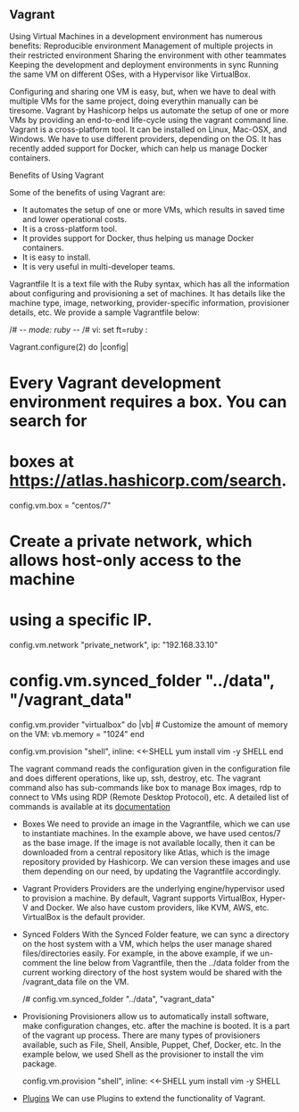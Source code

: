 ## Vagrant

Using Virtual Machines in a development environment has numerous benefits:
Reproducible environment
Management of multiple projects in their restricted environment
Sharing the environment with other teammates
Keeping the development and deployment environments in sync
Running the same VM on different OSes, with a Hypervisor like VirtualBox. 

Configuring and sharing one VM is easy, but, when we have to deal with multiple VMs for the same project, doing everythin manually can be tiresome.
Vagrant by Hashicorp helps us automate the setup of one or more VMs by providing an end-to-end life-cycle using the vagrant command line.
Vagrant is a cross-platform tool. It can be installed on Linux, Mac-OSX, and Windows. We have to use different providers, depending on the OS. It has recently added support for Docker, which can help us manage Docker containers.

Benefits of Using Vagrant

Some of the benefits of using Vagrant are:
- It automates the setup of one or more VMs, which results in saved time and lower operational costs.
- It is a cross-platform tool.
- It provides support for Docker, thus helping us manage Docker containers.
- It is easy to install.
- It is very useful in multi-developer teams.

Vagrantfile
It is a text file with the Ruby syntax, which has all the information about configuring and provisioning a set of machines. It has details like the machine type, image, networking, provider-specific information, provisioner details, etc. We provide a sample Vagrantfile below:

/# -*- mode: ruby -*-
/# vi: set ft=ruby :

Vagrant.configure(2) do |config|
   # Every Vagrant development environment requires a box. You can search for 
   # boxes at https://atlas.hashicorp.com/search.
   config.vm.box = "centos/7"

   # Create a private network, which allows host-only access to the machine
   # using a specific IP.
   config.vm.network "private_network", ip: "192.168.33.10"

   # config.vm.synced_folder "../data", "/vagrant_data"

   config.vm.provider "virtualbox" do |vb|
      # Customize the amount of memory on the VM:
      vb.memory = "1024"
   end

   config.vm.provision "shell", inline: <<-SHELL
         yum install vim -y
   SHELL
end

The vagrant command reads the configuration given in the configuration file and does different operations, like up, ssh, destroy, etc. The vagrant command also has sub-commands like box to manage Box images, rdp to connect to VMs using RDP (Remote Desktop Protocol), etc. A detailed list of commands is available at its [documentation](https://www.vagrantup.com/docs/cli/)

- Boxes
We need to provide an image in the Vagrantfile, which we can use to instantiate machines. In the example above, we have used centos/7 as the base image. If the image is not available locally, then it can be downloaded from a central repository like Atlas, which is the image repository provided by Hashicorp. We can version these images and use them depending on our need, by updating the Vagrantfile accordingly.

- Vagrant Providers
Providers are the underlying engine/hypervisor used to provision a machine. By default, Vagrant supports VirtualBox,
Hyper-V and Docker. We also have custom providers, like KVM, AWS, etc. VirtualBox is the default provider.

- Synced Folders
With the Synced Folder feature, we can sync a directory on the host system with a VM, which helps the user manage shared files/directories easily. For example, in the above example, if we un-comment the line below from Vagrantfile, then the ../data folder from the current working directory of the host system would be shared with the /vagrant_data file on the VM.

   /# config.vm.synced_folder "../data", "vagrant_data"

- Provisioning
Provisioners allow us to automatically install software, make configuration changes, etc. after the machine is booted. It is a part of the vagrant up process. There are many types of provisioners available, such as File, Shell, Ansible, Puppet, Chef, Docker, etc. In the example below, we used Shell as the provisioner to install the vim package.

  config.vm.provision "shell", inline: <<-SHELL
              yum install vim -y
   SHELL

- [Plugins](https://www.vagrantup.com/docs/plugins/)
We can use Plugins to extend the functionality of Vagrant. 

